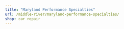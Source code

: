 ```yaml
---
title: "Maryland Performance Specialties"
url: /middle-river/maryland-performance-specialties/
shop: car repair
---
```

